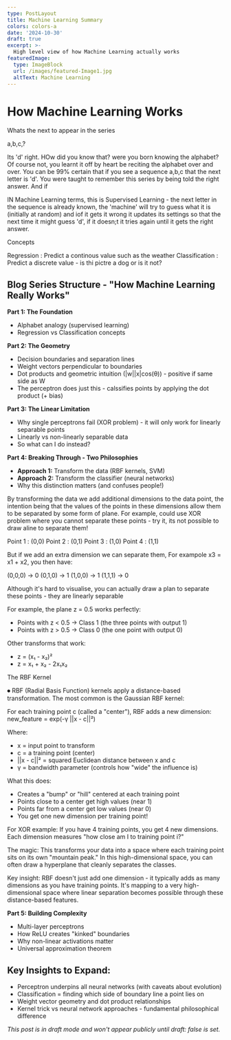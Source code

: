 ```yaml
---
type: PostLayout
title: Machine Learning Summary
colors: colors-a
date: '2024-10-30'
draft: true
excerpt: >-
  High level view of how Machine Learning actually works
featuredImage:
  type: ImageBlock
  url: /images/featured-Image1.jpg
  altText: Machine Learning
---
```


# How Machine Learning Works

Whats the next to appear in the series

a,b,c,?

Its 'd' right. HOw did you know that? were you born knowing the alphabet? Of course not, you learnt it off by heart be reciting the alphabet over and over. You can be 99% certain that if you see a sequence a,b,c that the next letter is 'd'. You were taught to remember this series by being told the right answer. And if 

IN Machine Learning terms, this is Supervised Learning - the next letter in the sequence is already known, the 'machine' will try to guess what it is (initially at random) and iof it gets it wrong it updates its settings so that the next time it might guess 'd', if it doesn;t it tries again until it gets the right answer. 

Concepts

Regression : Predict a continous value such as the weather
Classification : Predict a discrete value - is thi pictre a dog or is it not?





## Blog Series Structure - "How Machine Learning Really Works"

**Part 1: The Foundation**
- Alphabet analogy (supervised learning)
- Regression vs Classification concepts

**Part 2: The Geometry**
- Decision boundaries and separation lines
- Weight vectors perpendicular to boundaries
- Dot products and geometric intuition (|w||x|cos(θ)) - positive if same side as W
- The perceptron does just this - calssifies points by applying the dot product (+ bias)

**Part 3: The Linear Limitation**
- Why single perceptrons fail (XOR problem) - it will only work for linearly separable points
- Linearly vs non-linearly separable data
- So what can I do instead?

**Part 4: Breaking Through - Two Philosophies**
- **Approach 1:** Transform the data (RBF kernels, SVM)
- **Approach 2:** Transform the classifier (neural networks)
- Why this distinction matters (and confuses people!)

By transforming the data we add additional dimensions to the data point, the intention being that the values of the points in these dimensions allow them to be separated by some form of plane. For example, could use XOR problem where you cannot separate these points - try it, its not possible to draw aline to separate them!

Point 1 : (0,0)
Point 2 : (0,1)
Point 3 : (1,0)
Point 4 : (1,1)

But if we add an extra dimension we can separate them, For exampole x3 = x1 + x2, you then have:

(0,0,0) → 0
(0,1,0) → 1
(1,0,0) → 1
(1,1,1) → 0

Although it's hard to visualise, you can actually draw a plan to separate these points - they are linearly separable

For example, the plane z = 0.5 works perfectly:
  - Points with z < 0.5 → Class 1 (the three points with output 1)
  - Points with z > 0.5 → Class 0 (the one point with output 0)

Other transforms that work:
  - z = (x₁ - x₂)²
  - z = x₁ + x₂ - 2x₁x₂

The RBF Kernel

⏺ RBF (Radial Basis Function) kernels apply a distance-based transformation. The most common is the Gaussian RBF kernel:


  For each training point c (called a "center"), RBF adds a new dimension:
  new_feature = exp(-γ ||x - c||²)

  Where:
  - x = input point to transform
  - c = a training point (center)
  - ||x - c||² = squared Euclidean distance between x and c
  - γ = bandwidth parameter (controls how "wide" the influence is)

  What this does:
  - Creates a "bump" or "hill" centered at each training point
  - Points close to a center get high values (near 1)
  - Points far from a center get low values (near 0)
  - You get one new dimension per training point!

  For XOR example:
  If you have 4 training points, you get 4 new dimensions. Each dimension measures "how close am I to training point i?"

  The magic:
  This transforms your data into a space where each training point sits on its own "mountain peak." In this high-dimensional space, you can often draw a hyperplane that
  cleanly separates the classes.

  Key insight:
  RBF doesn't just add one dimension - it typically adds as many dimensions as you have training points. It's mapping to a very high-dimensional space where linear
  separation becomes possible through these distance-based features.

**Part 5: Building Complexity**
- Multi-layer perceptrons
- How ReLU creates "kinked" boundaries
- Why non-linear activations matter
- Universal approximation theorem

## Key Insights to Expand:
- Perceptron underpins all neural networks (with caveats about evolution)
- Classification = finding which side of boundary line a point lies on
- Weight vector geometry and dot product relationships
- Kernel trick vs neural network approaches - fundamental philosophical difference

*This post is in draft mode and won't appear publicly until draft: false is set.*